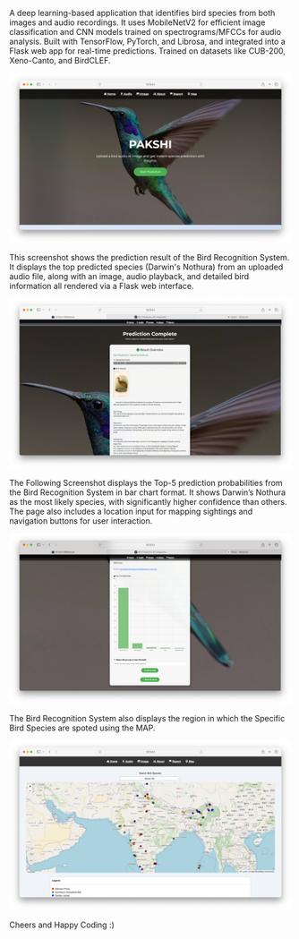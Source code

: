 A deep learning-based application that identifies bird species from both images and audio recordings. It uses MobileNetV2 for efficient image classification and CNN models trained on spectrograms/MFCCs for audio analysis. 
Built with TensorFlow, PyTorch, and Librosa, and integrated into a Flask web app for real-time predictions. Trained on datasets like CUB-200, Xeno-Canto, and BirdCLEF.


![HomeScreen](Outputs/Picture1.png)

This screenshot shows the prediction result of the Bird Recognition System. It displays the top predicted species (Darwin's Nothura) from an uploaded audio file, along with an image, audio playback, and detailed bird information all rendered via a Flask web interface.

![Prediction](Outputs/Picture2.png)


The Following Screenshot displays the Top-5 prediction probabilities from the Bird Recognition System in bar chart format. It shows Darwin’s Nothura as the most likely species, with significantly higher confidence than others. The page also includes a location input for mapping sightings and navigation buttons for user interaction.

![TopBirds](Outputs/Picture3.png)


The Bird Recognition System also displays the region in which the Specific Bird Species are spoted using the MAP.

![Map](Outputs/Picture5.png)


Cheers and Happy Coding :)



